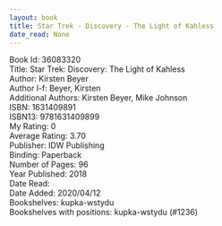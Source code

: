 ```yaml
---
layout: book
title: Star Trek - Discovery - The Light of Kahless
date_read: None
---
```


Book Id: 36083320<br />
Title: Star Trek: Discovery: The Light of Kahless<br />
Author: Kirsten Beyer<br />
Author l-f: Beyer, Kirsten<br />
Additional Authors: Kirsten Beyer, Mike Johnson<br />
ISBN: 1631409891<br />
ISBN13: 9781631409899<br />
My Rating: 0<br />
Average Rating: 3.70<br />
Publisher: IDW Publishing<br />
Binding: Paperback<br />
Number of Pages: 96<br />
Year Published: 2018<br />
Date Read: <br />
Date Added: 2020/04/12<br />
Bookshelves: kupka-wstydu<br />
Bookshelves with positions: kupka-wstydu (#1236)<br />

